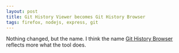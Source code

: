 ```yaml
---
layout: post
title: Git History Viewer becomes Git History Browser
tags: firefox, nodejs, express, git
---
```


Nothing changed, but the name. I think the name [Git History Browser](https://github.com/ikem-krueger/git-history-browser) reflects more what the tool does.
